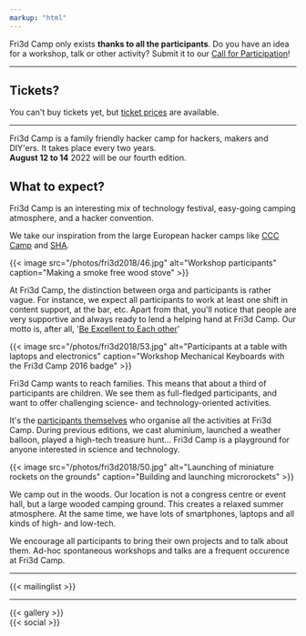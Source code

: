 ```yaml
---
markup: "html"
---
```

<div class="block--centered">
<p>Fri3d Camp only exists <strong>thanks to all the participants</strong>. Do you have an idea for a workshop, talk or other activity? Submit it to our <a href="/en/cfp">Call for Participation</a>!</p>
</div>
<hr class="gridrule" />
<div class="block--centered">

<h2>Tickets?</h2>
<p>You can't buy tickets yet, but <a href="/en/deelnemen/tickets/">ticket prices</a> are available.</p>
</div>

<hr class="gridrule" />
<div class="block--callout">
<div class="decoblock decoblock--hammer decoblock--l"></div>
<p>Fri3d Camp is a family friendly hacker camp for hackers, makers and DIY'ers. It takes place every two years. <br/><strong>August 12 to 14</strong> 2022 will be our fourth edition.</p>
<div class="decoblock decoblock--wave decoblock--br"></div>
</div>


<div class="block--centered">
<h2>What to expect?</h2>
<p>Fri3d Camp is an interesting mix of technology festival, easy-going camping atmosphere, and a hacker convention.</p>
<p>We take our inspiration from the large European hacker camps like <a href="https://events.ccc.de/camp/">CCC Camp</a> and <a href="https://sha2017.org/">SHA</a>.</p>
{{< image src="/photos/fri3d2018/46.jpg" alt="Workshop participants" caption="Making a smoke free wood stove" >}}
<p>At Fri3d Camp, the distinction between orga and participants is rather vague. For instance, we expect all participants to work at least one shift in content support, at the bar, etc. Apart from that, you'll notice that people are very supportive and always ready to lend a helping hand at Fri3d Camp. Our motto is, after all, '<a href="/deelnemen/excellent">Be Excellent to Each other</a>'</p>
{{< image src="/photos/fri3d2018/53.jpg" alt="Participants at a table with laptops and electronics" caption="Workshop Mechanical Keyboards with the Fri3d Camp 2016 badge" >}}
<p>Fri3d Camp wants to reach families. This means that about a third of participants are children. We see them as full-fledged participants, and want to offer challenging science- and technology-oriented activities.</p>
<p>It's the <a href="/deelnemen">participants themselves</a> who organise all the activities at Fri3d Camp. During previous editions, we cast aluminium, launched a weather balloon, played a high-tech treasure hunt... Fri3d Camp is a playground for anyone interested in science and technology.</p>
{{< image src="/photos/fri3d2018/50.jpg" alt="Launching of miniature rockets on the grounds" caption="Building and launching microrockets" >}}
<p>We camp out in the woods. Our location is not a congress centre or event hall, but a large wooded camping ground. This creates a relaxed summer atmosphere. At the same time, we have lots of smartphones, laptops and all kinds of high- and low-tech.</p>
<p>We encourage all participants to bring their own projects and to talk about them. Ad-hoc spontaneous workshops and talks are a frequent occurence at Fri3d Camp.</p>
</div>

<hr class="gridrule" />

<div class="block--centered">
{{< mailinglist >}}
</div>

<hr class="gridrule" />

<div class="block--centered">
{{< gallery >}}
</div>


<div class="block--centered">
{{< social >}}
</div>
